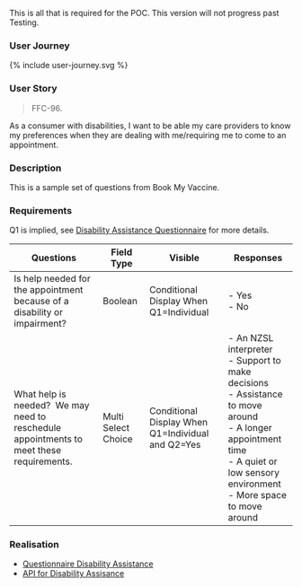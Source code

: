 This is all that is required for the POC. This version will not progress past Testing.

### User Journey

<div width="70%">
<!-- Generated from `input/images-source/user-journey.plantuml` -->
{% include user-journey.svg %}
</div>

### User Story

> FFC-96.

As a consumer with disabilities, I want to be able my care providers to know my preferences when they are dealing with me/requiring me to come to an appointment.

### Description

This is a sample set of questions from Book My Vaccine.

### Requirements

Q1 is implied, see [Disability Assistance Questionnaire](/Questionnaire-DisabilityAssistanceQuestionnaire.html) for more details.

Questions | Field Type | Visible | Responses
----------|------------|---------|----------
Is help needed for the appointment because of a disability or impairment? | Boolean | Conditional Display When Q1=Individual | - Yes<br/> - No
What help is needed?    We may need to reschedule appointments to meet these requirements. | Multi Select Choice | Conditional Display When Q1=Individual and Q2=Yes | - An NZSL interpreter<br/> - Support to make decisions<br/> - Assistance to move around<br/> - A longer appointment time<br/> - A quiet or low sensory environment<br/> - More space to move around

### Realisation

- [Questionnaire Disability Assistance](Questionnaire-DisabilityAssistanceQuestionnaire.html)
- [API for Disability Assisance](CapabilityStatement-DisabilityAssistanceCapabilityStatement.html)
